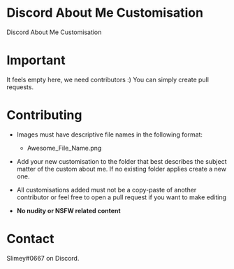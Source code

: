 # Discord About Me Customisation

Discord About Me Customisation

# Important

It feels empty here, we need contributors :) You can simply create pull requests.

# Contributing

- Images must have descriptive file names in the following format:
  - Awesome_File_Name.png

- Add your new customisation to the folder that best describes the subject matter of the custom about me. If no existing folder applies create a new one.

- All customisations added must not be a copy-paste of another contributor or feel free to open a pull request if you want to make editing

- **No nudity or NSFW related content**

# Contact
Slimey#0667 on Discord.
